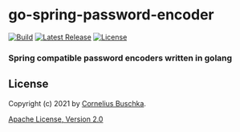 # go-spring-password-encoder
[![Build](https://github.com/cbuschka/go-spring-password-encoder/workflows/build/badge.svg)](https://github.com/cbuschka/go-spring-password-encoder) [![Latest Release](https://img.shields.io/github/release/cbuschka/go-spring-password-encoder.svg)](https://github.com/cbuschka/go-spring-password-encoder/releases) [![License](https://img.shields.io/github/license/cbuschka/go-spring-password-encoder.svg)](https://github.com/cbuschka/go-spring-password-encoder/blob/main/license.txt)

### Spring compatible password encoders written in golang

## License
Copyright (c) 2021 by [Cornelius Buschka](https://github.com/cbuschka).

[Apache License, Version 2.0](./license.txt)


